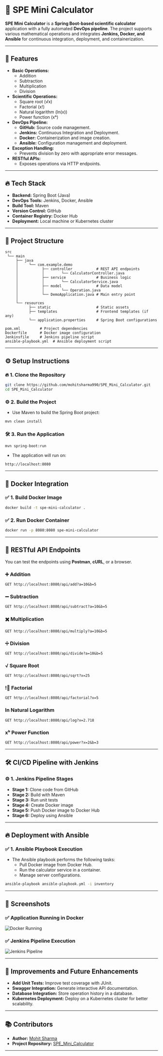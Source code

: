 # 🧮 **SPE Mini Calculator**

**SPE Mini Calculator** is a **Spring Boot-based scientific calculator** application with a fully automated **DevOps pipeline**. The project supports various mathematical operations and integrates **Jenkins, Docker, and Ansible** for continuous integration, deployment, and containerization.

---

## 🚀 **Features**
- **Basic Operations:**  
    - Addition  
    - Subtraction   
    - Multiplication  
    - Division
- **Scientific Operations:**  
    - Square root (√x)  
    - Factorial (x!)  
    - Natural logarithm (ln(x))  
    - Power function (xᵇ)  
- **DevOps Pipeline:**  
    - **GitHub:** Source code management.  
    - **Jenkins:** Continuous Integration and Deployment.  
    - **Docker:** Containerization and image creation.  
    - **Ansible:** Configuration management and deployment.  
- **Exception Handling:**  
    - Prevents division by zero with appropriate error messages.  
- **RESTful APIs:**  
    - Exposes operations via HTTP endpoints.  

---

## 🔥 **Tech Stack**
- **Backend:** Spring Boot (Java)  
- **DevOps Tools:** Jenkins, Docker, Ansible  
- **Build Tool:** Maven  
- **Version Control:** GitHub  
- **Container Registry:** Docker Hub  
- **Deployment:** Local machine or Kubernetes cluster  

---

## 📁 **Project Structure**
```
src  
 └── main  
     ├── java  
     │     └── com.example.demo  
     │           ├── controller           # REST API endpoints  
     │           │        └── CalculatorController.java  
     │           ├── service              # Business logic  
     │           │        └── CalculatorService.java  
     │           ├── model                # Data model  
     │           │        └── Operation.java  
     │           └── DemoApplication.java # Main entry point  
     │     
     └── resources  
           ├── static                     # Static assets  
           ├── templates                  # Frontend templates (if any)  
           └── application.properties     # Spring Boot configurations  

pom.xml         # Project dependencies  
Dockerfile      # Docker image configuration  
Jenkinsfile     # Jenkins pipeline script  
ansible-playbook.yml  # Ansible deployment script  
```

---

## ⚙️ **Setup Instructions**

### 🔥 **1. Clone the Repository**
```bash
git clone https://github.com/mohitsharma990/SPE_Mini_Calculator.git
cd SPE_Mini_Calculator
```

### ⚙️ **2. Build the Project**
- Use Maven to build the Spring Boot project:
```bash
mvn clean install
```

### 🛠️ **3. Run the Application**
```bash
mvn spring-boot:run
```
- The application will run on:  
```
http://localhost:8080
```

---

## 🐋 **Docker Integration**

### ✅ **1. Build Docker Image**
```bash
docker build -t spe-mini-calculator .
```

### ✅ **2. Run Docker Container**
```bash
docker run -p 8080:8080 spe-mini-calculator
```

---

## 🚀 **RESTful API Endpoints**

You can test the endpoints using **Postman**, **cURL**, or a browser.

### ➕ **Addition**
```
GET http://localhost:8080/api/add?a=10&b=5  
```

### ➖ **Subtraction**
```
GET http://localhost:8080/api/subtract?a=10&b=5  
```

### ✖️ **Multiplication**
```
GET http://localhost:8080/api/multiply?a=10&b=5  
```

### ➗ **Division**
```
GET http://localhost:8080/api/divide?a=10&b=5  
```

### √ **Square Root**
```
GET http://localhost:8080/api/sqrt?x=25  
```

### !️⃣ **Factorial**
```
GET http://localhost:8080/api/factorial?x=5  
```

### ln **Natural Logarithm**
```
GET http://localhost:8080/api/log?x=2.718  
```

### xᵇ **Power Function**
```
GET http://localhost:8080/api/power?x=2&b=3  
```

---

## 🛠️ **CI/CD Pipeline with Jenkins**

### ⚙️ **1. Jenkins Pipeline Stages**
- **Stage 1:** Clone code from GitHub  
- **Stage 2:** Build with Maven  
- **Stage 3:** Run unit tests  
- **Stage 4:** Create Docker image  
- **Stage 5:** Push Docker image to Docker Hub  
- **Stage 6:** Deploy using Ansible  

---

## 🔥 **Deployment with Ansible**

### ✅ **1. Ansible Playbook Execution**
- The Ansible playbook performs the following tasks:
    - Pull Docker image from Docker Hub.  
    - Run the calculator service in a container.  
    - Manage server configurations.  

```bash
ansible-playbook ansible-playbook.yml -i inventory
```

---

## 📸 **Screenshots**
### ✅ **Application Running in Docker**
![Docker Running](screenshots/docker-running.png)

### ✅ **Jenkins Pipeline Execution**
![Jenkins Pipeline](screenshots/jenkins-pipeline.png)

---

## 🚀 **Improvements and Future Enhancements**
- **Add Unit Tests:** Improve test coverage with JUnit.  
- **Swagger Integration:** Generate interactive API documentation.  
- **Database Integration:** Store operation history in a database.  
- **Kubernetes Deployment:** Deploy on a Kubernetes cluster for better scalability.  

---

## 📚 **Contributors**
- **Author:** [Mohit Sharma](https://github.com/mohitsharma990)  
- **Project Repository:** [SPE_Mini_Calculator](https://github.com/mohitsharma990/SPE_Mini_Calculator)  

---
